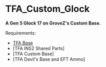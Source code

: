 # TFA_Custom_Glock

**A Gen 5 Glock 17 on GroveZ's Custom Base.**

Requirements:

- [TFA Base](https://steamcommunity.com/workshop/filedetails/?id=415143062)
- [TFA INS2 Shared Parts]
- [TFA Custom Base]
- [TFA Devil's Base and EFT Ammo]
